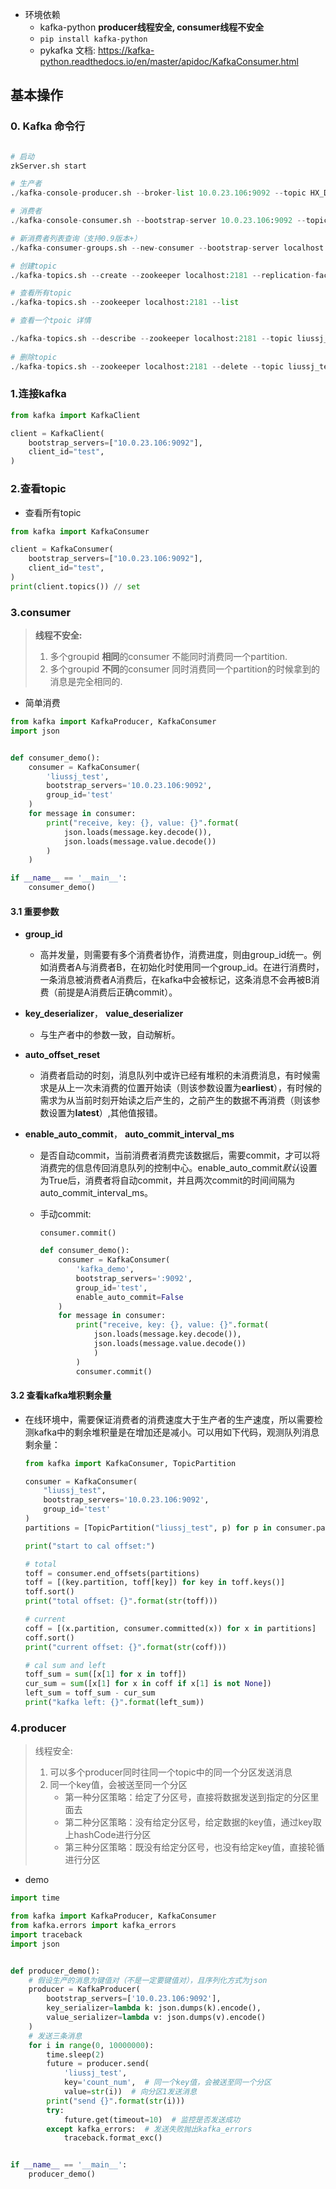 - 环境依赖
  - kafka-python **producer线程安全, consumer线程不安全**
  - `pip install kafka-python`
  - pykafka 文档:  https://kafka-python.readthedocs.io/en/master/apidoc/KafkaConsumer.html

## 基本操作

### 0. Kafka 命令行

```python

# 启动
zkServer.sh start

# 生产者
./kafka-console-producer.sh --broker-list 10.0.23.106:9092 --topic HX_DJ.DJ_NSRXX_20210919

# 消费者
./kafka-console-consumer.sh --bootstrap-server 10.0.23.106:9092 --topic liussj_test --from-beginning # 从头开始消费

# 新消费者列表查询（支持0.9版本+）
./kafka-consumer-groups.sh --new-consumer --bootstrap-server localhost:9092 --list

# 创建topic
./kafka-topics.sh --create --zookeeper localhost:2181 --replication-factor 1 --partitions 1 --topic test

# 查看所有topic
./kafka-topics.sh --zookeeper localhost:2181 --list

# 查看一个tpoic 详情

./kafka-topics.sh --describe --zookeeper localhost:2181 --topic liussj_test
  
# 删除topic 
./kafka-topics.sh --zookeeper localhost:2181 --delete --topic liussj_test


```



### 1.连接kafka

```python
from kafka import KafkaClient

client = KafkaClient(
    bootstrap_servers=["10.0.23.106:9092"],
    client_id="test",
)
```

### 2.查看topic

- 查看所有topic

```python
from kafka import KafkaConsumer

client = KafkaConsumer(
    bootstrap_servers=["10.0.23.106:9092"],
    client_id="test",
)
print(client.topics()) // set 
```

### 3.consumer

> **线程不安全:** 
>
> 	1. 多个groupid **相同**的consumer 不能同时消费同一个partition.
>  	2. 多个groupid **不同**的consumer 同时消费同一个partition的时候拿到的消息是完全相同的.

- 简单消费

```python
from kafka import KafkaProducer, KafkaConsumer
import json


def consumer_demo():
    consumer = KafkaConsumer(
        'liussj_test',
        bootstrap_servers='10.0.23.106:9092',
        group_id='test'
    )
    for message in consumer:
        print("receive, key: {}, value: {}".format(
            json.loads(message.key.decode()),
            json.loads(message.value.decode())
        )
    )

if __name__ == '__main__':
    consumer_demo()

```

#### 3.1 重要参数

- **group_id**

  - 高并发量，则需要有多个消费者协作，消费进度，则由group_id统一。例如消费者A与消费者B，在初始化时使用同一个group_id。在进行消费时，一条消息被消费者A消费后，在kafka中会被标记，这条消息不会再被B消费（前提是A消费后正确commit）。

- **key_deserializer**， **value_deserializer**

  - 与生产者中的参数一致，自动解析。

- **auto_offset_reset**

  - 消费者启动的时刻，消息队列中或许已经有堆积的未消费消息，有时候需求是从上一次未消费的位置开始读（则该参数设置为**earliest**），有时候的需求为从当前时刻开始读之后产生的，之前产生的数据不再消费（则该参数设置为**latest**）,其他值报错。

- **enable_auto_commit**， **auto_commit_interval_ms**

  - 是否自动commit，当前消费者消费完该数据后，需要commit，才可以将消费完的信息传回消息队列的控制中心。enable_auto_commit*默认*设置为True后，消费者将自动commit，并且两次commit的时间间隔为auto_commit_interval_ms。

  - 手动commit:

    `consumer.commit()`

    ```python
    def consumer_demo():
        consumer = KafkaConsumer(
            'kafka_demo', 
            bootstrap_servers=':9092',
            group_id='test',
            enable_auto_commit=False
        )
        for message in consumer:
            print("receive, key: {}, value: {}".format(
                json.loads(message.key.decode()),
                json.loads(message.value.decode())
                )
            )
            consumer.commit()
    ```

#### 3.2 查看kafka堆积剩余量

- 在线环境中，需要保证消费者的消费速度大于生产者的生产速度，所以需要检测kafka中的剩余堆积量是在增加还是减小。可以用如下代码，观测队列消息剩余量：

  ```python
  from kafka import KafkaConsumer, TopicPartition
  
  consumer = KafkaConsumer(
      "liussj_test",
      bootstrap_servers='10.0.23.106:9092',
      group_id='test'
  )
  partitions = [TopicPartition("liussj_test", p) for p in consumer.partitions_for_topic('liussj_test')]
  
  print("start to cal offset:")
  
  # total
  toff = consumer.end_offsets(partitions)
  toff = [(key.partition, toff[key]) for key in toff.keys()]
  toff.sort()
  print("total offset: {}".format(str(toff)))
  
  # current
  coff = [(x.partition, consumer.committed(x)) for x in partitions]
  coff.sort()
  print("current offset: {}".format(str(coff)))
  
  # cal sum and left
  toff_sum = sum([x[1] for x in toff])
  cur_sum = sum([x[1] for x in coff if x[1] is not None])
  left_sum = toff_sum - cur_sum
  print("kafka left: {}".format(left_sum))
  ```

  

### 4.producer

> 线程安全: 
>
> 	1. 可以多个producer同时往同一个topic中的同一个分区发送消息
>  	2. 同一个key值，会被送至同一个分区
>      - 第一种分区策略：给定了分区号，直接将数据发送到指定的分区里面去
>      - 第二种分区策略：没有给定分区号，给定数据的key值，通过key取上hashCode进行分区
>      - 第三种分区策略：既没有给定分区号，也没有给定key值，直接轮循进行分区

- demo

```python
import time

from kafka import KafkaProducer, KafkaConsumer
from kafka.errors import kafka_errors
import traceback
import json


def producer_demo():
    # 假设生产的消息为键值对（不是一定要键值对），且序列化方式为json
    producer = KafkaProducer(
        bootstrap_servers=['10.0.23.106:9092'],
        key_serializer=lambda k: json.dumps(k).encode(),
        value_serializer=lambda v: json.dumps(v).encode()
    )
    # 发送三条消息
    for i in range(0, 10000000):
        time.sleep(2)
        future = producer.send(
            'liussj_test',
            key='count_num',  # 同一个key值，会被送至同一个分区
            value=str(i))  # 向分区1发送消息
        print("send {}".format(str(i)))
        try:
            future.get(timeout=10)  # 监控是否发送成功
        except kafka_errors:  # 发送失败抛出kafka_errors
            traceback.format_exc()


if __name__ == '__main__':
    producer_demo()
```

